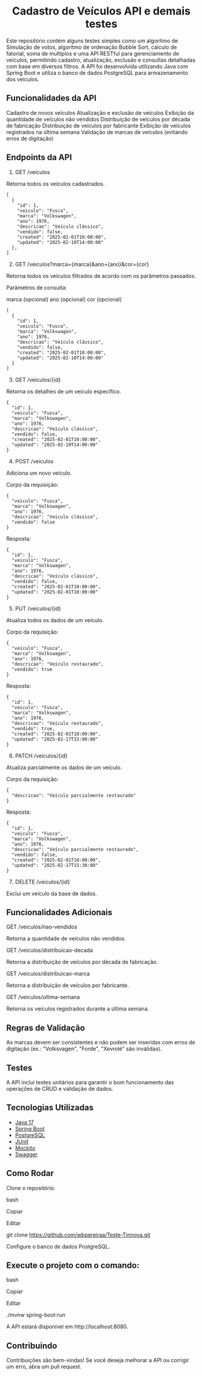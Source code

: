 <h1 align="center">Cadastro de Veículos API e demais testes</h1>

Este repositório contém alguns testes simples como um algoritmo de Simulação de votos, algoritmo de ordenação Bubble Sort, cálculo de fatorial, soma de multiplos e uma API RESTful para gerenciamento de veículos, permitindo cadastro, atualização, exclusão e consultas detalhadas com base em diversos filtros. A API foi desenvolvida utilizando Java com Spring Boot e utiliza o banco de dados PostgreSQL para armazenamento dos veículos.


## Funcionalidades da API

Cadastro de novos veículos
Atualização e exclusão de veículos
Exibição da quantidade de veículos não vendidos
Distribuição de veículos por década de fabricação
Distribuição de veículos por fabricante
Exibição de veículos registrados na última semana
Validação de marcas de veículos (evitando erros de digitação)

## Endpoints da API
1. GET /veiculos

Retorna todos os veículos cadastrados.

```
[
  {
    "id": 1,
    "veiculo": "Fusca",
    "marca": "Volkswagen",
    "ano": 1976,
    "descricao": "Veículo clássico",
    "vendido": false,
    "created": "2025-02-01T10:00:00",
    "updated": "2025-02-10T14:00:00"
  },
]
```

2. GET /veiculos?marca={marca}&ano={ano}&cor={cor}

Retorna todos os veículos filtrados de acordo com os parâmetros passados.

Parâmetros de consulta:

marca (opcional)
ano (opcional)
cor (opcional)
```
[
  {
    "id": 1,
    "veiculo": "Fusca",
    "marca": "Volkswagen",
    "ano": 1976,
    "descricao": "Veículo clássico",
    "vendido": false,
    "created": "2025-02-01T10:00:00",
    "updated": "2025-02-10T14:00:00"
  }
]
```

3. GET /veiculos/{id}

Retorna os detalhes de um veículo específico.
```
{
  "id": 1,
  "veiculo": "Fusca",
  "marca": "Volkswagen",
  "ano": 1976,
  "descricao": "Veículo clássico",
  "vendido": false,
  "created": "2025-02-01T10:00:00",
  "updated": "2025-02-10T14:00:00"
}
```

4. POST /veiculos

Adiciona um novo veículo.

Corpo da requisição:
```
{
  "veiculo": "Fusca",
  "marca": "Volkswagen",
  "ano": 1976,
  "descricao": "Veículo clássico",
  "vendido": false
}
```
Resposta:
```
{
  "id": 1,
  "veiculo": "Fusca",
  "marca": "Volkswagen",
  "ano": 1976,
  "descricao": "Veículo clássico",
  "vendido": false,
  "created": "2025-02-01T10:00:00",
  "updated": "2025-02-01T10:00:00"
}
```

5. PUT /veiculos/{id}

Atualiza todos os dados de um veículo.

Corpo da requisição:
```
{
  "veiculo": "Fusca",
  "marca": "Volkswagen",
  "ano": 1976,
  "descricao": "Veículo restaurado",
  "vendido": true
}
```
Resposta:
```
{
  "id": 1,
  "veiculo": "Fusca",
  "marca": "Volkswagen",
  "ano": 1976,
  "descricao": "Veículo restaurado",
  "vendido": true,
  "created": "2025-02-01T10:00:00",
  "updated": "2025-02-17T15:00:00"
}
```

6. PATCH /veiculos/{id}

Atualiza parcialmente os dados de um veículo.

Corpo da requisição:
```
{
  "descricao": "Veículo parcialmente restaurado"
}
```
Resposta:
```
{
  "id": 1,
  "veiculo": "Fusca",
  "marca": "Volkswagen",
  "ano": 1976,
  "descricao": "Veículo parcialmente restaurado",
  "vendido": false,
  "created": "2025-02-01T10:00:00",
  "updated": "2025-02-17T15:30:00"
}
```

7. DELETE /veiculos/{id}

Exclui um veículo da base de dados.


## Funcionalidades Adicionais

GET /veiculos/nao-vendidos

Retorna a quantidade de veículos não vendidos.


GET /veiculos/distribuicao-decada

Retorna a distribuição de veículos por década de fabricação.


GET /veiculos/distribuicao-marca

Retorna a distribuição de veículos por fabricante.


GET /veiculos/ultima-semana

Retorna os veículos registrados durante a última semana.


## Regras de Validação

As marcas devem ser consistentes e não podem ser inseridas com erros de digitação (ex.: "Volksvagen", "Forde", "Xevrolé" são inválidas).

## Testes

A API inclui testes unitários para garantir o bom funcionamento das operações de CRUD e validação de dados.

## Tecnologias Utilizadas
- [Java 17 ](https://www.java.com/pt-BR/download/manual.jsp)
- [Spring Boot](https://spring.io/projects/spring-boot)
- [PostgreSQL](https://www.postgresql.org/download/)
- [JUnit](https://junit.org/junit5/)
- [Mockito](https://site.mockito.org/)
- [Swagger](https://swagger.io/docs/)

## Como Rodar
Clone o repositório:

bash

Copiar

Editar

git clone https://github.com/wbpereiraa/Teste-Tinnova.git

Configure o banco de dados PostgreSQL.

## Execute o projeto com o comando:

bash

Copiar

Editar

./mvnw spring-boot:run

A API estará disponível em http://localhost:8080.

## Contribuindo
Contribuições são bem-vindas! Se você deseja melhorar a API ou corrigir um erro, abra um pull request.
